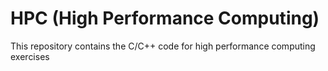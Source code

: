 # HPC (High Performance Computing)
This repository contains the C/C++ code for high performance computing exercises